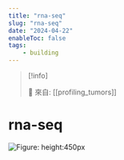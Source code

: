 ```yaml
---
title: "rna-seq"
slug: "rna-seq"
date: "2024-04-22"
enableToc: false
tags:
    - building
---
```


> [!info]
>
> 🌱 來自: [[profiling_tumors]]

# rna-seq



![Figure: height:450px](https://i.imgur.com/itwmSkK.png)

